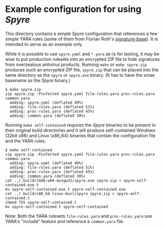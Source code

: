 # Example configuration for using _Spyre_

This directory contains a simple _Spyre_ configuration that references a few simple YARA rules (some of them from Florian Roth's [signature-base](https://github.com/Neo23x0/signature-base)). It is intended to serve as an example only.

While it is possible to use `spyre.yaml` and `*.yara` as-is for testing, it may be wise to put production rulesets into an encrypted ZIP file to hide signatures from overzealous antivirus products. Running `make` or `make spyre.zip` produces such an encrypted ZIP file, `spyre.zip` that can be placed into the same directory as the `spyre` or `spyre.exe` binary. (It has to have the smae basename as the _Spyre_ binary.)

``` console
$ make spyre.zip
zip spyre.zip -Pinfected spyre.yaml file-rules.yara proc-rules.yara common.yara
  adding: spyre.yaml (deflated 49%)
  adding: file-rules.yara (deflated 51%)
  adding: proc-rules.yara (deflated 45%)
  adding: common.yara (deflated 30%)
```

Running `make self-contained` requires the _Spyre_ binaries to be present in their original build directories and it will produce self-contained Windows (32bit x86) and Linux (x86_64) binaries that contain the configuration file and the YARA rules.

``` console
$ make self-contained
zip spyre.zip -Pinfected spyre.yaml file-rules.yara proc-rules.yara common.yara
  adding: spyre.yaml (deflated 49%)
  adding: file-rules.yara (deflated 51%)
  adding: proc-rules.yara (deflated 45%)
  adding: common.yara (deflated 30%)
cat ../_build/i686-w64-mingw32/spyre.exe spyre.zip > spyre-self-contained.exe.t
mv spyre-self-contained.exe.t spyre-self-contained.exe
cat ../_build/x86_64-linux-musl/spyre spyre.zip > spyre-self-contained.t
chmod 755 spyre-self-contained.t
mv spyre-self-contained.t spyre-self-contained
```

Note: Both the YARA rulesets `file-rules.yara` and `proc-rules.yara` use YARA's "include" feature and reference a `common.yara` file.
